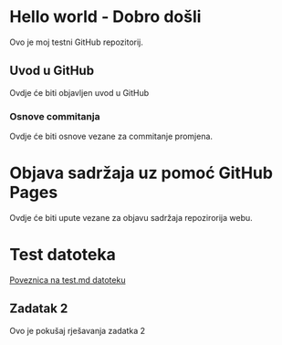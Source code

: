# Hello world - Dobro došli
Ovo je moj testni GitHub repozitorij.

## Uvod u GitHub

Ovdje će biti objavljen uvod u GitHub

### Osnove commitanja

Ovdje će biti osnove vezane za commitanje promjena.

# Objava sadržaja uz pomoć GitHub Pages

Ovdje će biti upute vezane za objavu sadržaja repozirorija webu.

# Test datoteka

[Poveznica na test.md datoteku](test.md)

## Zadatak 2

Ovo je pokušaj rješavanja zadatka 2
